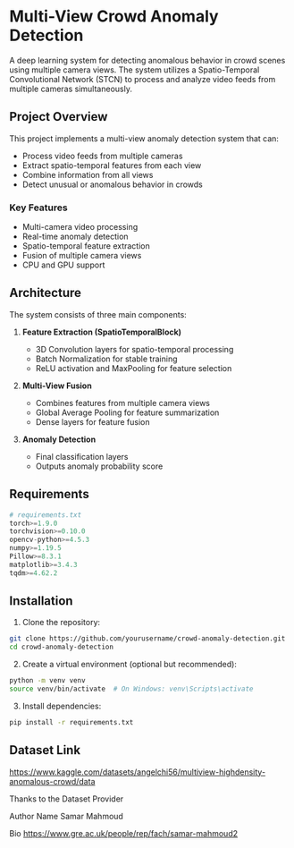 # Multi-View Crowd Anomaly Detection

A deep learning system for detecting anomalous behavior in crowd scenes using multiple camera views. The system utilizes a Spatio-Temporal Convolutional Network (STCN) to process and analyze video feeds from multiple cameras simultaneously.

## Project Overview

This project implements a multi-view anomaly detection system that can:
- Process video feeds from multiple cameras
- Extract spatio-temporal features from each view
- Combine information from all views
- Detect unusual or anomalous behavior in crowds

### Key Features

- Multi-camera video processing
- Real-time anomaly detection
- Spatio-temporal feature extraction
- Fusion of multiple camera views
- CPU and GPU support

## Architecture

The system consists of three main components:

1. **Feature Extraction (SpatioTemporalBlock)**
   - 3D Convolution layers for spatio-temporal processing
   - Batch Normalization for stable training
   - ReLU activation and MaxPooling for feature selection

2. **Multi-View Fusion**
   - Combines features from multiple camera views
   - Global Average Pooling for feature summarization
   - Dense layers for feature fusion

3. **Anomaly Detection**
   - Final classification layers
   - Outputs anomaly probability score

## Requirements

```python
# requirements.txt
torch>=1.9.0
torchvision>=0.10.0
opencv-python>=4.5.3
numpy>=1.19.5
Pillow>=8.3.1
matplotlib>=3.4.3
tqdm>=4.62.2
```

## Installation

1. Clone the repository:
```bash
git clone https://github.com/yourusername/crowd-anomaly-detection.git
cd crowd-anomaly-detection
```

2. Create a virtual environment (optional but recommended):
```bash
python -m venv venv
source venv/bin/activate  # On Windows: venv\Scripts\activate
```

3. Install dependencies:
```bash
pip install -r requirements.txt
```

## Dataset Link

https://www.kaggle.com/datasets/angelchi56/multiview-highdensity-anomalous-crowd/data 

Thanks to the Dataset Provider

Author Name
Samar Mahmoud

Bio
https://www.gre.ac.uk/people/rep/fach/samar-mahmoud2

